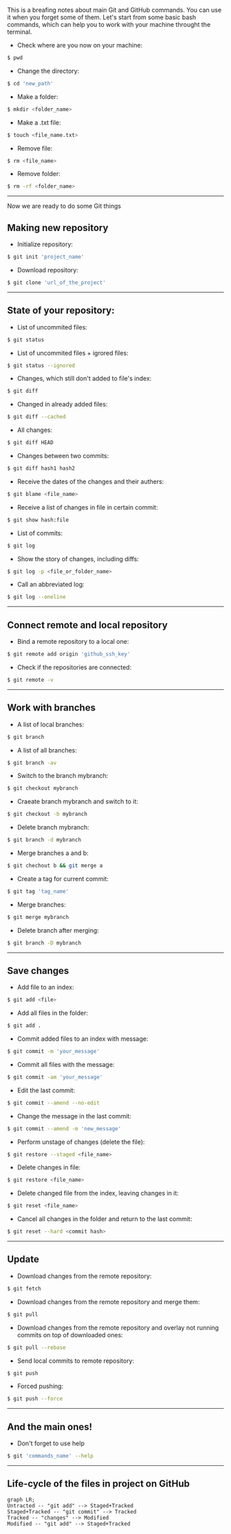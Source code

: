 This is a breafing notes about main Git and GitHub commands. You can use it when you forget some of them.
Let's start from some basic bash commands, which can help you to work with your machine throught the terminal.
- Check where are you now on your machine:
```bash
$ pwd
```
- Change the directory:
```bash
$ cd 'new_path'
```
- Make a folder:
```bash
$ mkdir <folder_name>
```
- Make a .txt file:
```bash
$ touch <file_name.txt>
```
- Remove file:
```bash
$ rm <file_name>
```
- Remove folder:
```bash
$ rm -rf <folder_name>
```
---
Now we are ready to do some Git things
## Making new repository
- Initialize repository:
```bash
$ git init 'project_name'
```
- Download repository:
```bash
$ git clone 'url_of_the_project'
```
---
## State of your repository:
- List of uncommited files:
```bash
$ git status
```
- List of uncommited files + igrored files:
```bash
$ git status --ignored
```
- Changes, which still don't added to file's index:
```bash
$ git diff
```
- Changed in already added files:
```bash
$ git diff --cached
```
- All changes:
```bash
$ git diff HEAD
```
- Changes between two commits:
```bash
$ git diff hash1 hash2 
```
- Receive the dates of the changes and their authers:
```bash
$ git blame <file_name>
```
- Receive a list of changes in file in certain commit:
```bash
$ git show hash:file 
```  
- List of commits:
```bash
$ git log
```
- Show the story of changes, including diffs:
```bash
$ git log -p <file_or_folder_name>
```
- Call an abbreviated log:
```bash
$ git log --oneline
```
---
## Connect remote and local repository
- Bind a remote repository to a local one:
``` bash
$ git remote add origin 'github_ssh_key'
```
- Check if the repositories are connected:
``` bash
$ git remote -v
```
---
## Work with branches
- A list of local branches:
```bash
$ git branch
```
- A list of all branches:
```bash
$ git branch -av
```
- Switch to the branch mybranch:
```bash
$ git checkout mybranch
```
- Craeate branch mybranch and switch to it:
```bash
$ git checkout -b mybranch 
```
- Delete branch mybranch:
```bash
$ git branch -d mybranch
```
- Merge branches a and b:
```bash
$ git chechout b && git merge a
```
- Create a tag for current commit:
```bash
$ git tag 'tag_name'
```
- Merge branches:
```bash
$ git merge mybranch
```
- Delete branch after merging:
```bash
$ git branch -D mybranch
```
---
## Save changes
- Add file to an index:
```bash
$ git add <file>
```
- Add all files in the folder:
```bash
$ git add .
```
- Commit added files to an index with message:
```bash
$ git commit -m 'your_message'
```
- Commit all files with the message:
```bash
$ git commit -am 'your_message'
```
- Edit the last commit:
```bash
$ git commit --amend --no-edit
```
- Change the message in the last commit:
```bash
$ git commit --amend -m 'new_message'
```
- Perform unstage of changes (delete the file):
```bash
$ git restore --staged <file_name>
```
- Delete changes in file:
```bash
$ git restore <file_name>
```
- Delete changed file from the index, leaving changes in it:
```bash
$ git reset <file_name>
```
- Cancel all changes in the folder and return to the last commit:
```bash
$ git reset --hard <commit hash>
```
---
## Update
- Download changes from the remote repository:
```bash
$ git fetch
```
- Download changes from the remote repository and merge them:
```bash
$ git pull
``` 
- Download changes from the remote repository and overlay not running commits on top of downloaded ones:
```bash
$ git pull --rebase
```
- Send local commits to remote repository:
```bash
$ git push
```
- Forced pushing:
```bash
$ git push --force
```
---
## And the main ones!
- Don't forget to use help
```bash
$ git 'commands_name' --help
```
___
## Life-cycle of the files in project on GitHub
```mermaid
graph LR;
Untracted -- "git add" --> Staged+Tracked
Staged+Tracked -- "git commit" --> Tracked
Tracked -- "changes" --> Modified
Modified -- "git add" --> Staged+Tracked
```